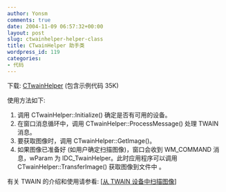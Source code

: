 ```yaml
---
author: Yonsm
comments: true
date: 2004-11-09 06:57:32+00:00
layout: post
slug: ctwainhelper-helper-class
title: CTwainHelper 助手类
wordpress_id: 119
categories:
- 代码
---
```


下载: [CTwainHelper](/asserts/1099925198.rar) (包含示例代码 35K)

  


使用方法如下:

  


  1. 调用 CTwainHelper::Initialize() 确定是否有可用的设备。 
  2. 在窗口消息循环中，调用 CTwainHelper::ProcessMessage() 处理 TWAIN 消息。 
  3. 要获取图像时，调用 CTwainHelper::GetImage()。 
  4. 如果图像已准备好 (如用户确定扫描图像)，窗口会收到 WM_COMMAND 消息，wParam 为 IDC_TwainHelper。此时应用程序可以调用 CTwainHelper::TransferImage() 获取图像到文件中 。

有关 TWAIN 的介绍和使用请参看: [[从 TWAIN 设备中扫描图像](read.php?174)]

  

